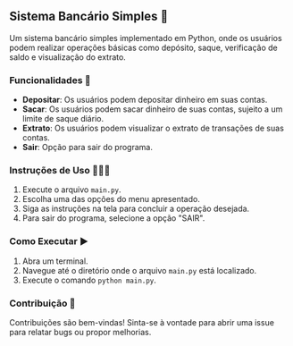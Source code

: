 ## Sistema Bancário Simples 🏦

Um sistema bancário simples implementado em Python, onde os usuários podem realizar operações básicas como depósito, saque, verificação de saldo e visualização do extrato.

### Funcionalidades 🎯

- **Depositar**: Os usuários podem depositar dinheiro em suas contas.
- **Sacar**: Os usuários podem sacar dinheiro de suas contas, sujeito a um limite de saque diário.
- **Extrato**: Os usuários podem visualizar o extrato de transações de suas contas.
- **Sair**: Opção para sair do programa.

### Instruções de Uso 👨🏻‍💻

1. Execute o arquivo `main.py`.
2. Escolha uma das opções do menu apresentado.
3. Siga as instruções na tela para concluir a operação desejada.
4. Para sair do programa, selecione a opção "SAIR".

### Como Executar ▶️

1. Abra um terminal.
2. Navegue até o diretório onde o arquivo `main.py` está localizado.
3. Execute o comando `python main.py`.

### Contribuição 💬

Contribuições são bem-vindas! Sinta-se à vontade para abrir uma issue para relatar bugs ou propor melhorias.

